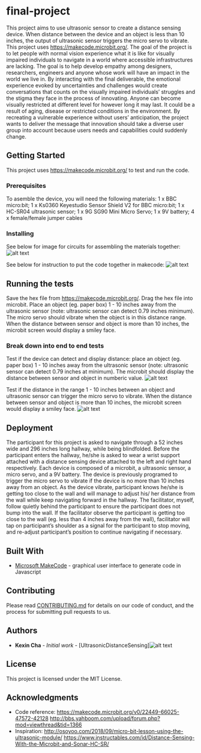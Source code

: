 # final-project

This project aims to use ultrasonic sensor to create a distance sensing device. When distance between the device and an object is less than 10 inches, the output of ultrasonic sensor triggers the micro servo to vibrate. This project uses https://makecode.microbit.org/. The goal of the project is to let people with normal vision experience what it is like for visually impaired individuals to navigate in a world where accessible infrastructures are lacking. The goal is to help develop empathy among designers, researchers, engineers and anyone whose work will have an impact in the world we live in. By interacting with the final deliverable, the emotional experience evoked by uncertainties and challenges would create conversations that counts on the visually impaired individuals’ struggles and the stigma they face in the process of innovating. Anyone can become visually restricted at different level for however long it may last. It could be a result of aging, disease or restricted conditions in the environment. By recreating a vulnerable experience without users’ anticipation, the project wants to deliver the message that innovation should take a diverse user group into account because users needs and capabilities could suddenly change.

## Getting Started

This project uses https://makecode.microbit.org/ to test and run the code.

### Prerequisites

To asemble the device, you will need the following materials: 1 x BBC micro:bit; 1 x Ks0360 Keyestudio Sensor Shield V2 for BBC micro:bit; 1 x HC-SR04 ultrasonic sensor; 1 x 9G SG90 Mini Micro Servo; 1 x 9V battery; 4 x female/female jumper cables

### Installing
See below for image for circuits for assembling the materials together:
![alt text](https://github.com/kxcha/final-project/blob/master/fritzing_circuit.jpg)

See below for instruction to put the code together in makecode: 
![alt text](https://github.com/kxcha/final-project/blob/master/makecode_instruction.png)

## Running the tests
Save the hex file from https://makecode.microbit.org/. Drag the hex file into microbit. 
Place an object (eg. paper box) 1 - 10 inches away from the ultrasonic sensor (note: ultrasonic sensor can detect 0.79 inches minimum). The micro servo should vibrate when the object is in this distance range. When the distance between sensor and object is more than 10 inches, the microbit screen would display a smiley face.

### Break down into end to end tests
Test if the device can detect and display distance: place an object (eg. paper box) 1 - 10 inches away from the ultrasonic sensor (note: ultrasonic sensor can detect 0.79 inches at minimum). The microbit should display the distance between sensor and object in numberic value.
![alt text](https://github.com/kxcha/final-project/blob/master/distance_sensing_test.png)

Test if the distance in the range 1 - 10 inches between an object and ultrasonic sensor can trigger the micro servo to vibrate. When the distance between sensor and object is more than 10 inches, the microbit screen would display a smiley face.
![alt text](https://github.com/kxcha/final-project/blob/master/final_makecode.png)

## Deployment

The participant for this project is asked to navigate through a 52 inches wide and 296 inches long hallway, while being blindfolded.  Before the participant enters the hallway, he/she is asked to wear a wrist support attached with a distance sensing device attached to the left and right hand respectively. Each device is composed of a microbit, a ultrasonic sensor, a micro servo, and a 9V battery. The device is previously programed to trigger the micro servo to vibrate if the device is no more than 10 inches away from an object. As the device vibrate, participant knows he/she is getting too close to the wall and will manage to adjust his/ her distance from the wall while keep navigating forward in the hallway. The facilitator, myself, follow quietly behind the participant to ensure the participant does not bump into the wall. If the facilitator observe the participant is getting too close to the wall (eg. less than 4 inches away from the wall), facilitator will tap on participant’s shoulder as a signal for the participant to stop moving, and re-adjust participant’s position to continue navigating if necessary.

## Built With

* [Microsoft MakeCode](https://makecode.microbit.org/) - graphical user interface to generate code in Javascript

## Contributing

Please read [CONTRIBUTING.md](https://gist.github.com/PurpleBooth/b24679402957c63ec426) for details on our code of conduct, and the process for submitting pull requests to us.

## Authors
* **Kexin Cha** - *Initial work* - [UltrasonicDistanceSensing]![alt text](https://github.com/kxcha/final-project/blob/master/final_makecode.png)

## License

This project is licensed under the MIT License.

## Acknowledgments

* Code reference: https://makecode.microbit.org/v0/22449-66025-47572-42128
                  http://bbs.yahboom.com/upload/forum.php?mod=viewthread&tid=1366
* Inspiration: http://osoyoo.com/2018/09/micro-bit-lesson-using-the-ultrasonic-module/
               https://www.instructables.com/id/Distance-Sensing-With-the-Microbit-and-Sonar-HC-SR/

